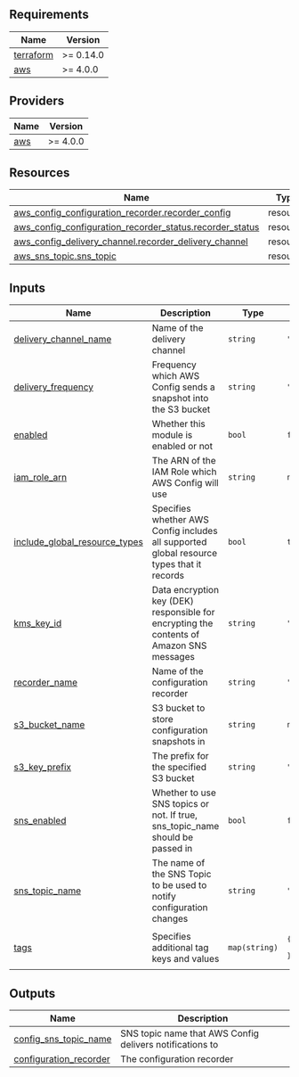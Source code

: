 ## Requirements

| Name | Version |
|------|---------|
| <a name="requirement_terraform"></a> [terraform](#requirement\_terraform) | >= 0.14.0 |
| <a name="requirement_aws"></a> [aws](#requirement\_aws) | >= 4.0.0 |

## Providers

| Name | Version |
|------|---------|
| <a name="provider_aws"></a> [aws](#provider\_aws) | >= 4.0.0 |

## Resources

| Name | Type |
|------|------|
| [aws_config_configuration_recorder.recorder_config](https://registry.terraform.io/providers/hashicorp/aws/latest/docs/resources/config_configuration_recorder) | resource |
| [aws_config_configuration_recorder_status.recorder_status](https://registry.terraform.io/providers/hashicorp/aws/latest/docs/resources/config_configuration_recorder_status) | resource |
| [aws_config_delivery_channel.recorder_delivery_channel](https://registry.terraform.io/providers/hashicorp/aws/latest/docs/resources/config_delivery_channel) | resource |
| [aws_sns_topic.sns_topic](https://registry.terraform.io/providers/hashicorp/aws/latest/docs/resources/sns_topic) | resource |

## Inputs

| Name | Description | Type | Default | Required |
|------|-------------|------|---------|:--------:|
| <a name="input_delivery_channel_name"></a> [delivery\_channel\_name](#input\_delivery\_channel\_name) | Name of the delivery channel | `string` | `"default"` | no |
| <a name="input_delivery_frequency"></a> [delivery\_frequency](#input\_delivery\_frequency) | Frequency which AWS Config sends a snapshot into the S3 bucket | `string` | `"One_Hour"` | no |
| <a name="input_enabled"></a> [enabled](#input\_enabled) | Whether this module is enabled or not | `bool` | `false` | no |
| <a name="input_iam_role_arn"></a> [iam\_role\_arn](#input\_iam\_role\_arn) | The ARN of the IAM Role which AWS Config will use | `string` | `null` | no |
| <a name="input_include_global_resource_types"></a> [include\_global\_resource\_types](#input\_include\_global\_resource\_types) | Specifies whether AWS Config includes all supported global resource types that it records | `bool` | `true` | no |
| <a name="input_kms_key_id"></a> [kms\_key\_id](#input\_kms\_key\_id) | Data encryption key (DEK) responsible for encrypting the contents of Amazon SNS messages | `string` | `"alias/aws/sns"` | no |
| <a name="input_recorder_name"></a> [recorder\_name](#input\_recorder\_name) | Name of the configuration recorder | `string` | `"default"` | no |
| <a name="input_s3_bucket_name"></a> [s3\_bucket\_name](#input\_s3\_bucket\_name) | S3 bucket to store configuration snapshots in | `string` | `null` | no |
| <a name="input_s3_key_prefix"></a> [s3\_key\_prefix](#input\_s3\_key\_prefix) | The prefix for the specified S3 bucket | `string` | `""` | no |
| <a name="input_sns_enabled"></a> [sns\_enabled](#input\_sns\_enabled) | Whether to use SNS topics or not. If true, sns\_topic\_name should be passed in | `bool` | `false` | no |
| <a name="input_sns_topic_name"></a> [sns\_topic\_name](#input\_sns\_topic\_name) | The name of the SNS Topic to be used to notify configuration changes | `string` | `"config-topic"` | no |
| <a name="input_tags"></a> [tags](#input\_tags) | Specifies additional tag keys and values | `map(string)` | <pre>{<br>  "Terraform": true<br>}</pre> | no |

## Outputs

| Name | Description |
|------|-------------|
| <a name="output_config_sns_topic_name"></a> [config\_sns\_topic\_name](#output\_config\_sns\_topic\_name) | SNS topic name that AWS Config delivers notifications to |
| <a name="output_configuration_recorder"></a> [configuration\_recorder](#output\_configuration\_recorder) | The configuration recorder |
